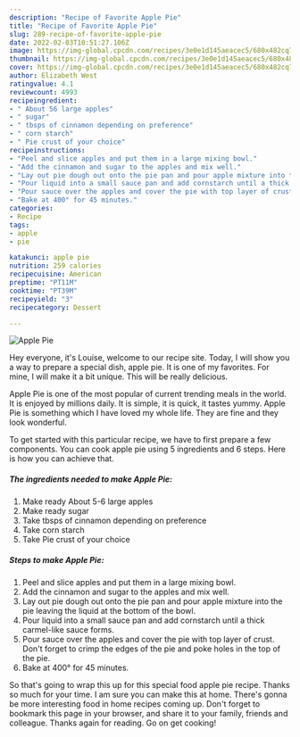 ```yaml
---
description: "Recipe of Favorite Apple Pie"
title: "Recipe of Favorite Apple Pie"
slug: 289-recipe-of-favorite-apple-pie
date: 2022-02-03T10:51:27.106Z
image: https://img-global.cpcdn.com/recipes/3e0e1d145aeacec5/680x482cq70/apple-pie-recipe-main-photo.jpg
thumbnail: https://img-global.cpcdn.com/recipes/3e0e1d145aeacec5/680x482cq70/apple-pie-recipe-main-photo.jpg
cover: https://img-global.cpcdn.com/recipes/3e0e1d145aeacec5/680x482cq70/apple-pie-recipe-main-photo.jpg
author: Elizabeth West
ratingvalue: 4.1
reviewcount: 4993
recipeingredient:
- " About 56 large apples"
- " sugar"
- " tbsps of cinnamon depending on preference"
- " corn starch"
- " Pie crust of your choice"
recipeinstructions:
- "Peel and slice apples and put them in a large mixing bowl."
- "Add the cinnamon and sugar to the apples and mix well."
- "Lay out pie dough out onto the pie pan and pour apple mixture into the pie leaving the liquid at the bottom of the bowl."
- "Pour liquid into a small sauce pan and add cornstarch until a thick carmel-like sauce forms."
- "Pour sauce over the apples and cover the pie with top layer of crust. Don&#39;t forget to crimp the edges of the pie and poke holes in the top of the pie."
- "Bake at 400° for 45 minutes."
categories:
- Recipe
tags:
- apple
- pie

katakunci: apple pie 
nutrition: 259 calories
recipecuisine: American
preptime: "PT11M"
cooktime: "PT39M"
recipeyield: "3"
recipecategory: Dessert

---
```



![Apple Pie](https://img-global.cpcdn.com/recipes/3e0e1d145aeacec5/680x482cq70/apple-pie-recipe-main-photo.jpg)

Hey everyone, it's Louise, welcome to our recipe site. Today, I will show you a way to prepare a special dish, apple pie. It is one of my favorites. For mine, I will make it a bit unique. This will be really delicious.

Apple Pie is one of the most popular of current trending meals in the world. It is enjoyed by millions daily. It is simple, it is quick, it tastes yummy. Apple Pie is something which I have loved my whole life. They are fine and they look wonderful.




To get started with this particular recipe, we have to first prepare a few components. You can cook apple pie using 5 ingredients and 6 steps. Here is how you can achieve that.

<!--inarticleads1-->

##### The ingredients needed to make Apple Pie:

1. Make ready  About 5-6 large apples
1. Make ready  sugar
1. Take  tbsps of cinnamon depending on preference
1. Take  corn starch
1. Take  Pie crust of your choice




<!--inarticleads2-->

##### Steps to make Apple Pie:

1. Peel and slice apples and put them in a large mixing bowl.
1. Add the cinnamon and sugar to the apples and mix well.
1. Lay out pie dough out onto the pie pan and pour apple mixture into the pie leaving the liquid at the bottom of the bowl.
1. Pour liquid into a small sauce pan and add cornstarch until a thick carmel-like sauce forms.
1. Pour sauce over the apples and cover the pie with top layer of crust. Don&#39;t forget to crimp the edges of the pie and poke holes in the top of the pie.
1. Bake at 400° for 45 minutes.




So that's going to wrap this up for this special food apple pie recipe. Thanks so much for your time. I am sure you can make this at home. There's gonna be more interesting food in home recipes coming up. Don't forget to bookmark this page in your browser, and share it to your family, friends and colleague. Thanks again for reading. Go on get cooking!
